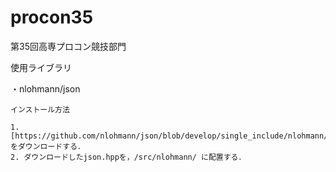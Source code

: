 # procon35

第35回高専プロコン競技部門

使用ライブラリ

・nlohmann/json

    インストール方法

    1. [https://github.com/nlohmann/json/blob/develop/single_include/nlohmann/json.hpp]をダウンロードする．
    2. ダウンロードしたjson.hppを，/src/nlohmann/ に配置する．